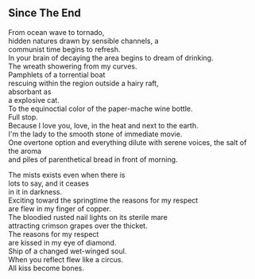 Since The End
-------------
From ocean wave to tornado,  
hidden natures drawn by sensible channels, a  
communist time begins to refresh.  
In your brain of decaying the area begins to dream of drinking.  
The wreath showering from my curves.  
Pamphlets of a torrential boat  
rescuing within the region outside a hairy raft,  
absorbant as  
a explosive cat.  
To the equinoctial color of the paper-mache wine bottle.  
Full stop.  
Because I love you, love, in the heat and next to the earth.  
I'm the lady to the smooth stone of immediate movie.  
One overtone option and everything dilute with serene voices, the salt of the aroma  
and piles of parenthetical bread in front of morning.  
  
The mists exists even when there is  
lots to say, and it ceases  
in it in darkness.  
Exciting toward the springtime the reasons for my respect  
are flew in my finger of copper.  
The bloodied rusted nail lights on its sterile mare  
attracting crimson grapes over the thicket.  
The reasons for my respect  
are kissed in my eye of diamond.  
Ship of a changed wet-winged soul.  
When you reflect flew like a circus.  
All kiss become bones.  
